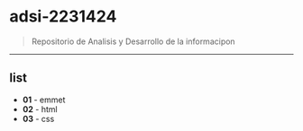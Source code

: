 # adsi-2231424
>Repositorio de Analisis y Desarrollo de la informacipon
---
## list

- **01** - emmet 
- **02** - html
- **03** - css